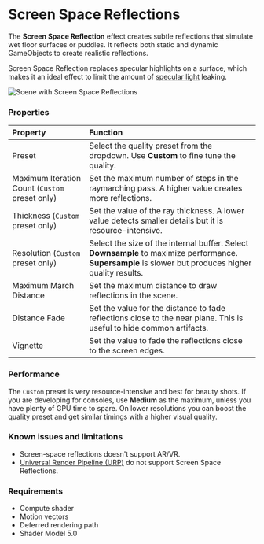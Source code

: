 # Screen Space Reflections

The **Screen Space Reflection** effect creates subtle reflections that simulate wet floor surfaces or puddles. It reflects both static and dynamic GameObjects to create realistic reflections.

Screen Space Reflection replaces specular highlights on a surface, which makes it an ideal effect to limit the amount of [specular light](https://docs.unity3d.com/Manual/shader-NormalSpecular.html) leaking.

![Scene with Screen Space Reflections](images\screenshot-ssr.png)

### Properties

| Property                | Function                                                     |
| :----------------------- | :------------------------------------------------------------ |
| Preset                  | Select the quality preset from the dropdown. Use **Custom** to fine tune the quality. |
| Maximum Iteration Count (`Custom` preset only) | Set the maximum number of steps in the raymarching pass. A higher value creates more reflections. |
| Thickness (`Custom` preset only)| Set the value of the ray thickness. A lower value detects smaller details but it is resource-intensive. |
| Resolution (`Custom` preset only)| Select the size of the internal buffer. Select **Downsample** to maximize performance. **Supersample** is slower but produces higher quality results. |
| Maximum March Distance  | Set the maximum distance to draw reflections in the scene. |
| Distance Fade           | Set the value for the distance to fade reflections close to the near plane. This is useful to hide common artifacts. |
| Vignette                | Set the value to fade the reflections close to the screen edges. |

### Performance

The `Custom` preset is very resource-intensive and best for beauty shots. If you are developing for consoles, use **Medium** as the maximum, unless you have plenty of GPU time to spare. On lower resolutions you can boost the quality preset and get similar timings with a higher visual quality.

### Known issues and limitations

- Screen-space reflections doesn't support AR/VR.
- [Universal Render Pipeline (URP)](https://docs.unity3d.com/Packages/com.unity.render-pipelines.universal@7.5/manual/index.html) do not support Screen Space Reflections.

### Requirements

- Compute shader
- Motion vectors
- Deferred rendering path
- Shader Model 5.0
